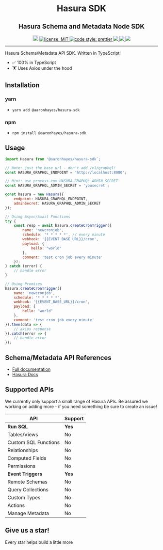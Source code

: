<h1 align="center">Hasura SDK</h1>
<h2 align="center">Hasura Schema and Metadata Node SDK</h2>

<p align="center">
 <a href="https://badge.fury.io/js/%40aaronhayes%2Fhasura-sdk"><img src="https://badge.fury.io/js/%40aaronhayes%2Fhasura-sdk.svg" alt="npm version" height="18"></a>
  <a href="LICENSE">
    <img src="https://img.shields.io/badge/license-MIT-yellow.svg" alt="license: MIT" />
  </a>
  <a href="https://prettier.io">
    <img src="https://img.shields.io/badge/code_style-prettier-ff69b4.svg" alt="code style: prettier" />
  </a>
  <a href="https://github.com/aaronhayes/hasura-sdk/actions">
    <img src="https://github.com/aaronhayes/hasura-sdk/workflows/Tests/badge.svg?branch=master"/>
  </a>
  <a href="https://codecov.io/gh/aaronhayes/hasura-sdk">
    <img src="https://codecov.io/gh/aaronhayes/hasura-sdk/branch/master/graph/badge.svg" />
  </a>
  <a href="https://codeclimate.com/github/aaronhayes/hasura-sdk/maintainability"><img src="https://api.codeclimate.com/v1/badges/02998e4b9a8f31ab2f6d/maintainability" /></a>
  
</p>

---

Hasura Schema/Metadata API SDK. Written in TypeScript!

- ✅ 100% in TypeScript
- 🏋️ Uses Axios under the hood

## Installation

### yarn

- `yarn add @aaronhayes/hasura-sdk`

### npm

- `npm install @aaronhayes/hasura-sdk`

## Usage

```JavaScript
import Hasura from '@aaronhayes/hasura-sdk`;

// Note: just the base url - don't add /v1/graphql!
const HASURA_GRAPHQL_ENDPOINT = 'http://localhost:8080';

// Hint: use process.env.HASURA_GRAPHQL_ADMIN_SECRET
const HASURA_GRAPHQL_ADMIN_SECRET = 'yousecret';

const hasura = new Hasura({
    endpoint: HASURA_GRAPHQL_ENDPOINT,
    adminSecret: HASURA_GRAPHQL_ADMIN_SECRET
});

// Using Async/Await Functions
try {
    const resp = await hasura.createCronTrigger({
        name: 'newcronjob',
        schedule: '* * * * *', // every minute
        webhook: '{{EVENT_BASE_URL}}/cron',
        payload: {
            hello: "world"
        },
        comment: 'test cron job every minute'
    });
} catch (error) {
    // handle error
}

// Using Promises
hasura.createCronTrigger({
    name: 'newcronjob',
    schedule: '* * * * *',
    webhook: '{{EVENT_BASE_URL}}/cron',
    payload: {
        hello: "world"
    },
    comment: 'test cron job every minute'
}).then(data => {
    // axios response
}).catch(error => {
    // handle error
});
```

## Schema/Metadata API References

- [Full documentation](https://aaronhayes.github.io/hasura-sdk/)
- [Hasura Docs](https://hasura.io/docs/1.0/graphql/manual/api-reference/schema-metadata-api/index.html#metadata-apis)

## Supported APIs

We currently only support a small range of Hasura APIs. Be assured we working on adding more - if you need something be sure to create an issue!

| API                   | Support    |
| --------------------- | ---------- |
| <b>Run SQL</b>        | <b>Yes</b> |
| Tables/Views          | No         |
| Custom SQL Functions  | No         |
| Relationships         | No         |
| Computed Fields       | No         |
| Permissions           | No         |
| <b>Event Triggers</b> | <b>Yes</b> |
| Remote Schemas        | No         |
| Query Collections     | No         |
| Custom Types          | No         |
| Actions               | No         |
| Manage Metadata       | No         |

## Give us a star!

Every star helps build a little more
